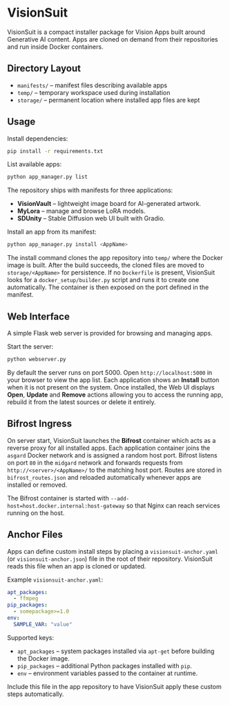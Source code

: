 # VisionSuit

VisionSuit is a compact installer package for Vision Apps built around Generative AI content. Apps are cloned on demand from their repositories and run inside Docker containers.

## Directory Layout

- `manifests/` – manifest files describing available apps
- `temp/` – temporary workspace used during installation
- `storage/` – permanent location where installed app files are kept

## Usage

Install dependencies:

```bash
pip install -r requirements.txt
```

List available apps:

```bash
python app_manager.py list
```

The repository ships with manifests for three applications:

- **VisionVault** – lightweight image board for AI-generated artwork.
- **MyLora** – manage and browse LoRA models.
- **SDUnity** – Stable Diffusion web UI built with Gradio.

Install an app from its manifest:

```bash
python app_manager.py install <AppName>
```

The install command clones the app repository into `temp/` where the Docker image is built. After the build succeeds, the cloned files are moved to `storage/<AppName>` for persistence. If no `Dockerfile` is present, VisionSuit looks for a `docker_setup/builder.py` script and runs it to create one automatically. The container is then exposed on the port defined in the manifest.

## Web Interface

A simple Flask web server is provided for browsing and managing apps.

Start the server:

```bash
python webserver.py
```

By default the server runs on port 5000. Open `http://localhost:5000` in your
browser to view the app list. Each application shows an **Install** button when
it is not present on the system. Once installed, the Web UI displays **Open**,
**Update** and **Remove** actions allowing you to access the running app,
rebuild it from the latest sources or delete it entirely.

## Bifrost Ingress

On server start, VisionSuit launches the **Bifrost** container which acts as a
reverse proxy for all installed apps. Each application container joins the
`asgard` Docker network and is assigned a random host port. Bifrost listens on
port `80` in the `midgard` network and forwards requests from
`http://<server>/<AppName>/` to the matching host port. Routes are stored in
`bifrost_routes.json` and reloaded automatically whenever apps are installed or
removed.

The Bifrost container is started with `--add-host=host.docker.internal:host-gateway`
so that Nginx can reach services running on the host.

## Anchor Files

Apps can define custom install steps by placing a `visionsuit-anchor.yaml` (or
`visionsuit-anchor.json`) file in the root of their repository. VisionSuit reads
this file when an app is cloned or updated.

Example `visionsuit-anchor.yaml`:

```yaml
apt_packages:
  - ffmpeg
pip_packages:
  - somepackage>=1.0
env:
  SAMPLE_VAR: "value"
```

Supported keys:

- `apt_packages` – system packages installed via `apt-get` before building the
  Docker image.
- `pip_packages` – additional Python packages installed with `pip`.
- `env` – environment variables passed to the container at runtime.

Include this file in the app repository to have VisionSuit apply these custom
steps automatically.
